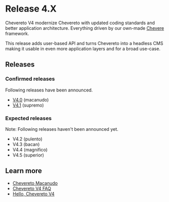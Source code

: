 # Release 4.X

Chevereto V4 modernize Chevereto with updated coding standards and better application architecture. Everything driven by our own-made [Chevere](https://chevere.org) framework.

This release adds user-based API and turns Chevereto into a headless CMS making it usable in even more application layers and for a broad use-case.

## Releases

### Confirmed releases

Following releases have been announced.

* [V4.0](https://chevereto.com/community/threads/chevereto-v4-0-macanudo-announcement.13188/) (macanudo)
* [V4.1](https://chevereto.com/community/threads/chevereto-v4-1-supremo-announcement.13221/) (supremo)

### Expected releases

Note: Following releases haven't been announced yet.

* V4.2 (pulento)
* V4.3 (bacan)
* V4.4 (magnifico)
* V4.5 (superior)

## Learn more

* [Chevereto Macanudo](https://blog.chevereto.com/chevereto-macanudo/)
* [Chevereto V4 FAQ](https://blog.chevereto.com/chevereto-v4-faq/)
* [Hello, Chevereto V4](https://blog.chevereto.com/hello-chevereto-v4/)
